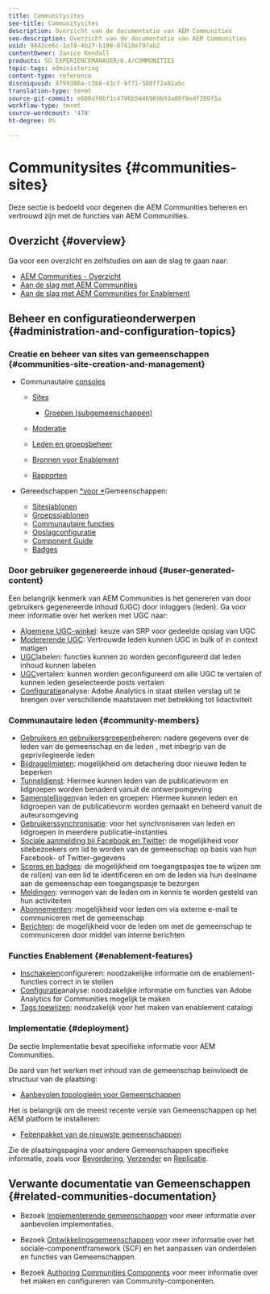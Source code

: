 ```yaml
---
title: Communitysites
seo-title: Communitysites
description: Overzicht van de documentatie van AEM Communities
seo-description: Overzicht van de documentatie van AEM Communities
uuid: 9842ce6c-1af8-4b27-b199-07410e797ab2
contentOwner: Janice Kendall
products: SG_EXPERIENCEMANAGER/6.4/COMMUNITIES
topic-tags: administering
content-type: reference
discoiquuid: 8799386a-c3b8-43cf-9f71-580ff2a81abc
translation-type: tm+mt
source-git-commit: e600df0bf1c4796b5446969b93a00f9edf280f5a
workflow-type: tm+mt
source-wordcount: '478'
ht-degree: 0%

---
```



# Communitysites {#communities-sites}

Deze sectie is bedoeld voor degenen die AEM Communities beheren en vertrouwd zijn met de functies van AEM Communities.

## Overzicht {#overview}

Ga voor een overzicht en zelfstudies om aan de slag te gaan naar:

* [AEM Communities - Overzicht](overview.md)
* [Aan de slag met AEM Communities](getting-started.md)
* [Aan de slag met AEM Communities for Enablement](getting-started-enablement.md)

## Beheer en configuratieonderwerpen {#administration-and-configuration-topics}

### Creatie en beheer van sites van gemeenschappen {#communities-site-creation-and-management}

* Communautaire [consoles](consoles.md)

   * [Sites](sites-console.md)

      * [Groepen (subgemeenschappen)](groups.md)
   * [Moderatie](moderation.md)
   * [Leden en groepsbeheer](members.md)
   * [Bronnen voor Enablement](resources.md)
   * [Rapporten](reports.md)


* Gereedschappen [*voor *](tools.md)Gemeenschappen:

   * [Sitesjablonen](sites.md)
   * [Groepssjablonen](tools-groups.md)
   * [Communautaire functies](functions.md)
   * [Opslagconfiguratie](srp-config.md)
   * [Component Guide](components-guide.md)
   * [Badges](badges.md)


### Door gebruiker gegenereerde inhoud {#user-generated-content}

Een belangrijk kenmerk van AEM Communities is het genereren van door gebruikers gegenereerde inhoud (UGC) door inloggers (leden). Ga voor meer informatie over het werken met UGC naar:

* [Algemene UGC-winkel](working-with-srp.md): keuze van SRP voor gedeelde opslag van UGC
* [Modererende UGC](moderate-ugc.md): Vertrouwde leden kunnen UGC in bulk of in context matigen
* [UGC](tag-ugc.md)labelen: functies kunnen zo worden geconfigureerd dat leden inhoud kunnen labelen
* [UGC](translate-ugc.md)vertalen: kunnen worden geconfigureerd om alle UGC te vertalen of kunnen leden geselecteerde posts vertalen
* [Configuratie](analytics.md)analyse: Adobe Analytics in staat stellen verslag uit te brengen over verschillende maatstaven met betrekking tot lidactiviteit

### Communautaire leden {#community-members}

* [Gebruikers en gebruikersgroepen](users.md)beheren: nadere gegevens over de leden van de gemeenschap en de leden , met inbegrip van de geprivilegieerde leden
* [Bijdragelimieten](limits.md): mogelijkheid om detachering door nieuwe leden te beperken
* [Tunneldienst](deploy-communities.md#tunnel-service-on-author): Hiermee kunnen leden van de publicatievorm en lidgroepen worden benaderd vanuit de ontwerpomgeving
* [Samenstellingen](members.md)van leden en groepen: Hiermee kunnen leden en lidgroepen van de publicatievorm worden gemaakt en beheerd vanuit de auteursomgeving
* [Gebruikerssynchronisatie](sync.md): voor het synchroniseren van leden en lidgroepen in meerdere publicatie-instanties
* [Sociale aanmelding bij Facebook en Twitter](social-login.md): de mogelijkheid voor sitebezoekers om lid te worden van de gemeenschap op basis van hun Facebook- of Twitter-gegevens
* [Scores en badges](implementing-scoring.md): de mogelijkheid om toegangspasjes toe te wijzen om de rol(en) van een lid te identificeren en om de leden via hun deelname aan de gemeenschap een toegangspasje te bezorgen
* [Meldingen](notifications.md): vermogen van de leden om in kennis te worden gesteld van hun activiteiten
* [Abonnementen](subscriptions.md): mogelijkheid voor leden om via externe e-mail te communiceren met de gemeenschap
* [Berichten](messaging.md): de mogelijkheid voor de leden om met de gemeenschap te communiceren door middel van interne berichten

### Functies Enablement {#enablement-features}

* [Inschakelen](enablement.md)configureren: noodzakelijke informatie om de enablement-functies correct in te stellen
* [Configuratie](analytics.md)analyse: noodzakelijke informatie om functies van Adobe Analytics for Communities mogelijk te maken
* [Tags toewijzen](tag-resources.md): noodzakelijk voor het maken van enablement catalogi

### Implementatie {#deployment}

De sectie Implementatie bevat specifieke informatie voor AEM Communities.

De aard van het werken met inhoud van de gemeenschap beïnvloedt de structuur van de plaatsing:

* [Aanbevolen topologieën voor Gemeenschappen](topologies.md)

Het is belangrijk om de meest recente versie van Gemeenschappen op het AEM platform te installeren:

* [Feitenpakket van de nieuwste gemeenschappen](deploy-communities.md#latestfeaturepack)

Zie de plaatsingspagina voor andere Gemeenschappen specifieke informatie, zoals voor [Bevordering](upgrade.md), [Verzender](dispatcher.md) en [Replicatie](deploy-communities.md#replication-agents-on-author).

## Verwante documentatie van Gemeenschappen {#related-communities-documentation}

* Bezoek [Implementerende gemeenschappen](deploy-communities.md) voor meer informatie over aanbevolen implementaties.

* Bezoek [Ontwikkelingsgemeenschappen](communities.md) voor meer informatie over het sociale-componentframework (SCF) en het aanpassen van onderdelen en functies van Gemeenschappen.

* Bezoek [Authoring Communities Components](author-communities.md) voor meer informatie over het maken en configureren van Community-componenten.
